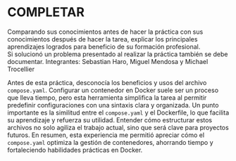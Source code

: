 # COMPLETAR  
Comparando sus conocimientos antes de hacer la práctica con sus conocimientos después de hacer la tarea, explicar los principales aprendizajes logrados para beneficio de su formación profesional.  
Si solucionó un problema presentado al realizar la práctica también se debe documentar.
Integrantes: Sebastian Haro, Miguel Mendosa y Michael Trocellier
            
Antes de esta práctica, desconocía los beneficios y usos del archivo `compose.yaml`. Configurar un contenedor en Docker suele ser un proceso que lleva tiempo, pero esta herramienta simplifica la tarea al permitir predefinir configuraciones con una sintaxis clara y organizada.
Un punto importante es la similitud entre el `compose.yaml` y el Dockerfile, lo que facilita su aprendizaje y refuerza su utilidad. Entender cómo estructurar estos archivos no solo agiliza el trabajo actual, sino que será clave para proyectos futuros.
En resumen, esta experiencia me permitió apreciar cómo el `compose.yaml` optimiza la gestión de contenedores, ahorrando tiempo y fortaleciendo habilidades prácticas en Docker.